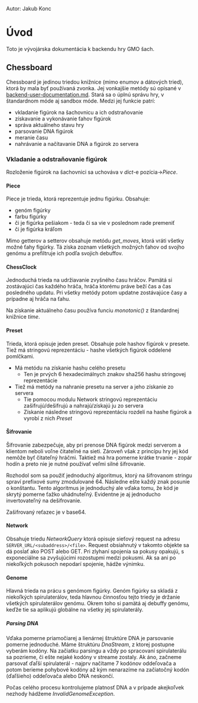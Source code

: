 Autor: Jakub Konc

# Úvod

Toto je vývojárska dokumentácia k backendu hry GMO šach.

## Chessboard

Chessboard je jedinou triedou knižnice (mimo enumov a dátových tried), ktorá by mala byť používaná zvonka. Jej vonkajšie metódy sú opísané v [backend-user-documentation.md](backend-user-documentation.md). Stará sa o úplnú správu hry, v štandardnom móde aj sandbox móde. Medzi jej funkcie patrí:
- vkladanie figúrok na šachovnicu a ich odstraňovanie
- získavanie a vykonávanie ťahov figúrok
- správa aktuálneho stavu hry
- parsovanie DNA figúrok
- meranie času
- nahrávanie a načítavanie DNA a figúrok zo servera

### Vkladanie a odstraňovanie figúrok

Rozloženie figúrok na šachovnici sa uchováva v *dict*-e pozícia->*Piece*.

#### Piece

Piece je trieda, ktorá reprezentuje jednu figúrku. Obsahuje:
- genóm figúrky
- farbu figúrky
- či je figúrka pešiakom - teda či sa vie v poslednom rade premeniť
- či je figúrka kráľom

Mimo getterov a setterov obsahuje metódu *get_moves*, ktorá vráti všetky možné ťahy figúrky. Tá získa zoznam všetkých možných ťahov od svojho genómu a prefiltruje ich podľa svojich debuffov.

#### ChessClock

Jednoduchá trieda na udržiavanie zvyšného času hráčov. Pamätá si zostávajúci čas každého hráča, hráča ktorému práve beží čas a čas posledného updatu. Pri všetky metódy potom updatne zostávajúce časy a prípadne aj hráča na ťahu. 

Na získanie aktuálneho času používa funciu *monotonic()* z štandardnej knižnice *time*.

#### Preset

Trieda, ktorá opisuje jeden preset. Obsahuje pole hashov figúrok v presete. Tiež má stringovú reprezentáciu - hashe všetkých figúrok oddelené pomlčkami.
- Má metódu na získanie hashu celého presetu
  - Ten je prvých 6 hexadecimálnych znakov sha256 hashu stringovej reprezentácie
- Tiež má metódy na nahranie presetu na server a jeho získanie zo servera
  - Tie pomocou modulu Network stringovú reprezentáciu zašifrujú/dešifrujú a nahrajú/získajú ju zo servera
  - Získanie následne stringovú reprezentáciu rozdelí na hashe figúrok a vyrobí z nich *Preset*

#### Šifrovanie

Šifrovanie zabezpečuje, aby pri prenose DNA figúrok medzi serverom a klientom neboli voľne čitateľné na sieti.
Zároveň však z princípu hry jej kód nemôže byť čitateľný hráčmi. Taktiež má hra pomerne krátke trvanie - zopár hodín a preto nie je nutné používať veľmi silné šifrovanie. 

Rozhodol som sa použiť jednoduchý algoritmus, ktorý na šifrovanom stringu spraví prefixové sumy zmodulované 64. Následne ešte každý znak posunie o konštantu. Tento algoritmus je jednoduchý ale vďaka tomu, že kód je skrytý pomerne ťažko uhádnuteľný. Evidentne je aj jednoducho invertovateľný na dešifrovanie.

Zašifrovaný reťazec je v base64.


#### Network

Obsahuje triedu *NetworkQuery* ktorá opisuje sieťový request na adresu `SERVER_URL/<subaddress>/<file>`. Request obsiahnutý v takomto objekte sa dá poslať ako POST alebo GET.
Pri zlyhaní spojenia sa pokusy opakujú, s exponeciálne sa zvyšujúcimi rozostupmi medzi pokusmi. Ak sa ani po niekoľkých pokusoch nepodarí spojenie, hádže výnimku.


#### Genome

Hlavná trieda na prácu s genómom figúrky. Genóm figúrky sa skladá z niekoľkých spirulaterálov, teda hlavnou činnosťou tejto triedy je držanie všetkých spirulaterálov genómu. Okrem toho si pamätá aj debuffy genómu, keďže tie sa aplikujú globálne na všetky jej spirulaterály.

##### Parsing DNA

Vďaka pomerne priamočiarej a lienárnej štruktúre DNA je parsovanie pomerne jednoduché. Máme štruktúru *DnaStream*, z ktorej postupne vyberám kodóny. Na začiatku parsingu a vždy po spracovaní spirulaterálu sa pozrieme, či ešte nejaké kodóny v streame zostaly. Ak áno, začneme parsovať ďaľší spirulaterál - najprv načítame 7 kodónov oddeľovača a potom berieme pohybové kodóny až kým nenarazíme na začiatočný kodón (ďaľšieho) oddeľovača alebo DNA neskončí. 

Počas celého procesu kontrolujeme platnosť DNA a v prípade akejkoľvek nezhody hádžeme *InvalidGenomeException*.